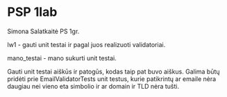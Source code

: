 # PSP 1lab
Simona Salatkaitė PS 1gr.

lw1 - gauti unit testai ir pagal juos realizuoti validatoriai.

mano_testai - mano sukurti unit testai.

Gauti unit testai aiškūs ir patogūs, kodas taip pat buvo aiškus.
Galima būtų pridėti prie EmailValidatorTests unit testus, kurie patikrintų ar emaile nėra daugiau nei vieno eta simbolio ir ar domain ir TLD nėra tušti.

